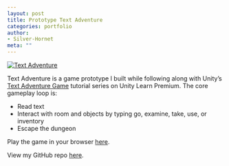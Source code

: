 ```yaml
---
layout: post
title: Prototype Text Adventure
categories: portfolio
author:
- Silver-Hornet
meta: ""
---
```


[![Text Adventure]({{site.url}}/text-adventure.png)](https://play.unity.com/mg/other/unity-learn-premium-s-text-adventure)

Text Adventure is a game prototype I built while following along with Unity’s [Text Adventure Game](https://learn.unity.com/tutorial/live-session-making-a-flappy-bird-style-game) tutorial series on Unity Learn Premium. The core gameplay loop is:

- Read text
- Interact with room and objects by typing go, examine, take, use, or inventory
- Escape the dungeon

Play the game in your browser [here](https://play.unity.com/mg/other/unity-learn-premium-s-text-adventure).

View my GitHub repo [here](https://github.com/silver-hornet/text-adventure).
